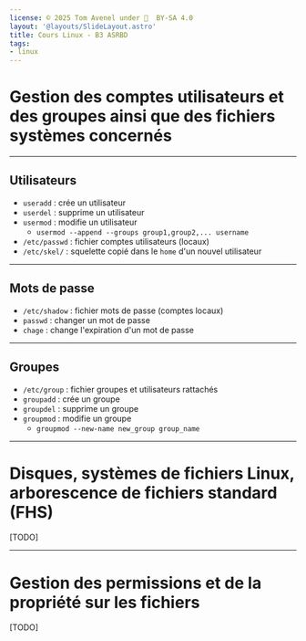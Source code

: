 ```yaml
---
license: © 2025 Tom Avenel under 󰵫  BY-SA 4.0
layout: '@layouts/SlideLayout.astro'
title: Cours Linux - B3 ASRBD
tags:
- linux
---
```


# Gestion des comptes utilisateurs et des groupes ainsi que des fichiers systèmes concernés

---

## Utilisateurs

- `useradd` : crée un utilisateur
- `userdel` : supprime un utilisateur
- `usermod` : modifie un utilisateur
  - `usermod --append --groups group1,group2,... username`
- `/etc/passwd` : fichier comptes utilisateurs (locaux)
- `/etc/skel/` : squelette copié dans le `home` d'un nouvel utilisateur

---

## Mots de passe

- `/etc/shadow` : fichier mots de passe (comptes locaux)
- `passwd` : changer un mot de passe
- `chage` : change l'expiration d'un mot de passe

---

## Groupes

- `/etc/group` : fichier groupes et utilisateurs rattachés
- `groupadd` : crée un groupe
- `groupdel` : supprime un groupe
- `groupmod` : modifie un groupe
  - `groupmod --new-name new_group group_name`

---

# Disques, systèmes de fichiers Linux, arborescence de fichiers standard (FHS)

[TODO]

---


# Gestion des permissions et de la propriété sur les fichiers

[TODO]

